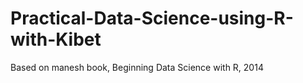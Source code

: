 # Practical-Data-Science-using-R-with-Kibet
Based on manesh book, Beginning Data Science with R, 2014
